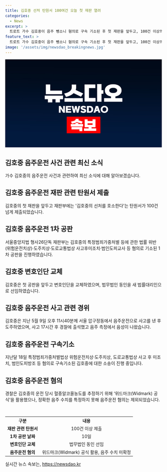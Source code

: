 ```yaml
---
title: 김호중 선처 탄원서 100여건 오늘 첫 재판 열려
categories:
  - News
excerpt: >
  트로트 가수 김호중이 음주 뺑소니 혐의로 구속 기소된 후 첫 재판을 앞두고, 100건 이상의 탄원서가 제출됐다. 이번 재판에서는 위험운전치상 등의 혐의로 1차 공판이 진행되며, 변호인단도 교체되어 준비를 하고 있는 상황이다. 지난 5월 발생한 음주운전으로 구속기소된 김호중은 음주운전 사실을 부인했다가 뒤늦게 실토했으며, 혈중알코올농도를 확정하지 못하여 음주운전 혐의는 제외됐다.
feature_text: >
  트로트 가수 김호중이 음주 뺑소니 혐의로 구속 기소된 후 첫 재판을 앞두고, 100건 이상의 탄원서가 제출됐다. 이번 재판에서는 위험운전치상 등의 혐의로 1차 공판이 진행되며, 변호인단도 교체되어 준비를 하고 있는 상황이다. 지난 5월 발생한 음주운전으로 구속기소된 김호중은 음주운전 사실을 부인했다가 뒤늦게 실토했으며, 혈중알코올농도를 확정하지 못하여 음주운전 혐의는 제외됐다.
image: '/assets/img/newsdao_breakingnews.jpg'
---
```


<p><img src="/assets/img/newsdao_breakingnews.jpg" alt="ontimetimes 속보" /></p>

<h2 data-ke-size="size26">김호중 음주운전 사건 관련 최신 소식</h2>

<p data-ke-size="size16">가수 김호중의 음주운전 사건과 관련하여 최신 소식에 대해 알아보겠습니다.</p>

<h2 data-ke-size="size24">김호중 음주운전 재판 관련 탄원서 제출</h2>

<p data-ke-size="size16">김호중의 첫 재판을 앞두고 재판부에는 '김호중의 선처를 호소한다'는 탄원서가 100건 넘게 제출되었습니다.</p>

<h2 data-ke-size="size24">김호중 음주운전 1차 공판</h2>

<p data-ke-size="size16">서울중앙지법 형사26단독 재판부는 김호중의 특정범죄가중처벌 등에 관한 법률 위반(위험운전치상)·도주치상·도로교통법상 사고후미조치·범인도피교사 등 혐의로 기소된 1차 공판을 진행하였습니다.</p>

<h2 data-ke-size="size24">김호중 변호인단 교체</h2>

<p data-ke-size="size16">김호중은 첫 공판을 앞두고 변호인단을 교체하였으며, 법무법인 동인을 새 법률대리인으로 선임하였습니다.</p>

<h2 data-ke-size="size24">김호중 음주운전 사고 관련 경위</h2>

<p data-ke-size="size16">김호중은 지난 5월 9일 오후 11시40분께 서울 압구정동에서 음주운전으로 사고를 낸 후 도주하였으며, 사고 17시간 후 경찰에 출석했고 음주 측정에서 음성이 나왔습니다.</p>

<h2 data-ke-size="size24">김호중 음주운전 구속기소</h2>

<p data-ke-size="size16">지난달 18일 특정범죄가중처벌법상 위험운전치상·도주치상, 도로교통법상 사고 후 미조치, 범인도피방조 등 혐의로 구속기소된 김호중에 대한 소송이 진행 중입니다.</p>

<h2 data-ke-size="size24">김호중 음주운전 혐의</h2>

<p data-ke-size="size16">경찰은 김호중의 운전 당시 혈중알코올농도를 추정하기 위해 ‘위드마크(Widmark) 공식’을 활용했으나, 정확한 음주 수치를 특정하지 못해 음주운전 혐의는 제외되었습니다.</p>

<p data-ke-size="size16">&nbsp;</p>

<table>
    <tbody>
        <tr>
            <td style="text-align: center; height: 17px;"><b>구분</b></td>
            <td style="text-align: center; height: 17px;"><b>내용</b></td>
        </tr>
        <tr>
            <td style="text-align: center; height: 17px;"><b>재판 관련 탄원서</b></td>
            <td style="text-align: center; height: 17px;">100건 이상 제출</td>
        </tr>
        <tr>
            <td style="text-align: center; height: 17px;"><b>1차 공판 날짜</b></td>
            <td style="text-align: center; height: 17px;">10일</td>
        </tr>
        <tr>
            <td style="text-align: center; height: 17px;"><b>변호인단 교체</b></td>
            <td style="text-align: center; height: 17px;">법무법인 동인 선임</td>
        </tr>
        <tr>
            <td style="text-align: center; height: 17px;"><b>음주운전 혐의</b></td>
            <td style="text-align: center; height: 17px;">위드마크(Widmark) 공식 활용, 음주 수치 미확정</td>
        </tr>
    </tbody>
</table>
실시간 뉴스 속보는, <a href="https://newsdao.kr" rel="dofollow">https://newsdao.kr</a>


